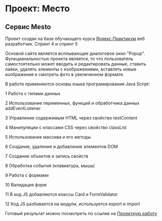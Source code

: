 # Проект: Место

## Сервис Mesto
Проект создан на базе обучающего курса [Яндекс.Практикум](https://practicum.yandex.ru/profile/web/) веб разработчик. Спринт 4 и спринт 5
 
Основой сайта является всплывающее диалоговое окно "Popup". Функцианальностью проекта является, то что пользователь самостоятельно может вводить и редактировать данные, 
ставить лайки, удалять элементы с изображениями, вставлять новые изображения и смотреть фото в увеличенном формате.

В  работе применяются основы языка програмирования Java Script:

1 Работа c типами данных

2 Использование переменных, функций и обработчика данных addEventListener

3 Управление содержимым HTML через свойство textContent

4 Манипуляции с классами CSS через свойство classList

5 Использование массива и его методы

6 Создание, удаление и добавление элементов DOM

7 Создание объектов и запись свойств

8 Обработка событий (клавиатура, мышь)

9 Работа с формами

10 Валидация форм

11 В код JS добавляются классы Card и FormValidator

12 Код JS разбивается на модули, используется export  и import



Готовый результат можно посмотреть по ссылке на [Проектную работу](https://gutkati.github.io/mesto/)


